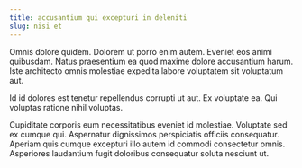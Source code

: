 ```yaml
---
title: accusantium qui excepturi in deleniti
slug: nisi et
---
```


Omnis dolore quidem. Dolorem ut porro enim autem. Eveniet eos animi quibusdam. Natus praesentium ea quod maxime dolore accusantium harum. Iste architecto omnis molestiae expedita labore voluptatem sit voluptatum aut.

Id id dolores est tenetur repellendus corrupti ut aut. Ex voluptate ea. Qui voluptas ratione nihil voluptas.

Cupiditate corporis eum necessitatibus eveniet id molestiae. Voluptate sed ex cumque qui. Aspernatur dignissimos perspiciatis officiis consequatur. Aperiam quis cumque excepturi illo autem id commodi consectetur omnis. Asperiores laudantium fugit doloribus consequatur soluta nesciunt ut.
